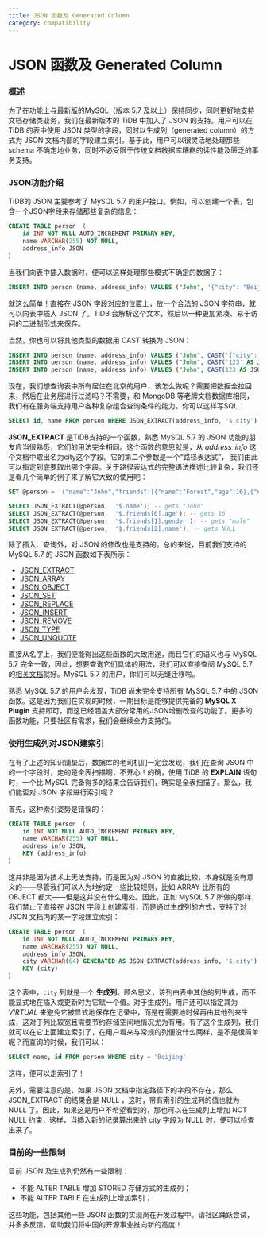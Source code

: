 ```yaml
---
title: JSON 函数及 Generated Column
category: compatibility
---
```


# JSON 函数及 Generated Column

### 概述
为了在功能上与最新版的MySQL（版本 5.7 及以上）保持同步，同时更好地支持文档存储类业务，我们在最新版本的 TiDB 中加入了 JSON 的支持。用户可以在 TiDB 的表中使用 JSON 类型的字段，同时以生成列（generated column）的方式为 JSON 文档内部的字段建立索引。基于此，用户可以很灵活地处理那些 schema 不确定地业务，同时不必受限于传统文档数据库糟糕的读性能及匮乏的事务支持。

### JSON功能介绍
TiDB的 JSON 主要参考了 MySQL 5.7 的用户接口。例如，可以创建一个表，包含一个JSON字段来存储那些复杂的信息：
```sql
CREATE TABLE person （
    id INT NOT NULL AUTO_INCREMENT PRIMARY KEY,
    name VARCHAR(255) NOT NULL,
    address_info JSON
）
```
当我们向表中插入数据时，便可以这样处理那些模式不确定的数据了：
```sql
INSERT INTO person (name, address_info) VALUES ("John", '{"city": "Beijing"}');
```
就这么简单！直接在 JSON 字段对应的位置上，放一个合法的 JSON 字符串，就可以向表中插入 JSON 了。TiDB 会解析这个文本，然后以一种更加紧凑、易于访问的二进制形式来保存。

当然，你也可以将其他类型的数据用 CAST 转换为 JSON：
```sql
INSERT INTO person (name, address_info) VALUES ("John", CAST('{"city": "Beijing"}' AS JSON));
INSERT INTO person (name, address_info) VALUES ("John", CAST('123' AS JSON));
INSERT INTO person (name, address_info) VALUES ("John", CAST(123 AS JSON));
```

现在，我们想查询表中所有居住在北京的用户，该怎么做呢？需要把数据全拉回来，然后在业务层进行过滤吗？不需要，和 MongoDB 等老牌文档数据库相同，我们有在服务端支持用户各种复杂组合查询条件的能力。你可以这样写SQL：
```sql
SELECT id, name FROM person WHERE JSON_EXTRACT(address_info, '$.city') = 'Beijing');
```
**JSON_EXTRACT** 是TiDB支持的一个函数，熟悉 MySQL 5.7 的 JSON 功能的朋友应当很熟悉，它们的用法完全相同。这个函数的意思就是，从 *address_info* 这个文档中取出名为city这个字段。它的第二个参数是一个“路径表达式”， 我们由此可以指定到底要取出哪个字段。关于路径表达式的完整语法描述比较复杂，我们还是看几个简单的例子来了解它大致的使用吧：
```sql
SET @person = '{"name":"John","friends":[{"name":"Forest","age":16},{"name":"Zhang San","gender":"male"}]}';

SELECT JSON_EXTRACT(@person,  '$.name'); -- gets "John"
SELECT JSON_EXTRACT(@person,  '$.friends[0].age'); -- gets 16
SELECT JSON_EXTRACT(@person,  '$.friends[1].gender'); -- gets "male"
SELECT JSON_EXTRACT(@person,  '$.friends[2].name'); -- gets NULL
```

除了插入、查询外，对 JSON 的修改也是支持的。总的来说，目前我们支持的 MySQL 5.7 的 JSON 函数如下表所示：
* [JSON_EXTRACT](https://dev.mysql.com/doc/refman/5.7/en/json-search-functions.html#function_json-extract)
* [JSON_ARRAY](https://dev.mysql.com/doc/refman/5.7/en/json-creation-functions.html#function_json-array)
* [JSON_OBJECT](https://dev.mysql.com/doc/refman/5.7/en/json-creation-functions.html#function_json-object)
* [JSON_SET](https://dev.mysql.com/doc/refman/5.7/en/json-modification-functions.html#function_json-set)
* [JSON_REPLACE](https://dev.mysql.com/doc/refman/5.7/en/json-modification-functions.html#function_json-replace)
* [JSON_INSERT](https://dev.mysql.com/doc/refman/5.7/en/json-modification-functions.html#function_json-insert)
* [JSON_REMOVE](https://dev.mysql.com/doc/refman/5.7/en/json-modification-functions.html#function_json-remove)
* [JSON_TYPE](https://dev.mysql.com/doc/refman/5.7/en/json-attribute-functions.html#function_json-type)
* [JSON_UNQUOTE](https://dev.mysql.com/doc/refman/5.7/en/json-modification-functions.html#function_json-unquote)

直接从名字上，我们便能得出这些函数的大致用途，而且它们的语义也与 MySQL 5.7 完全一致，因此，想要查询它们具体的用法，我们可以直接查阅 MySQL 5.7 的[相关文档](https://dev.mysql.com/doc/refman/5.7/en/json-functions.html)就好。MySQL 5.7 的用户，你们可以无缝迁移啦。

熟悉 MySQL 5.7 的用户会发现，TiDB 尚未完全支持所有 MySQL 5.7 中的 JSON 函数。这是因为我们在实现的时候，一期目标是能够提供完备的 **MySQL X Plugin** 支持即可，而这已经涵盖大部分常用的JSON增删改查的功能了。更多的函数功能，只要社区有需求，我们会继续全力支持的。

### 使用生成列对JSON建索引
在有了上述的知识铺垫后，数据库的老司机们一定会发现，我们在查询 JSON 中的一个字段时，走的是全表扫描啊，不开心！的确，使用 TiDB 的 **EXPLAIN** 语句时，一个比 MySQL 完备得多的结果会告诉我们，确实是全表扫描了。那么，我们能否对 JSON 字段进行索引呢？

首先，这种索引姿势是错误的：
```sql
CREATE TABLE person （
    id INT NOT NULL AUTO_INCREMENT PRIMARY KEY,
    name VARCHAR(255) NOT NULL,
    address_info JSON,
    KEY (address_info)
）
```
这并非是因为技术上无法支持，而是因为对 JSON 的直接比较，本身就是没有意义的——尽管我们可以人为地约定一些比较规则，比如 ARRAY 比所有的 OBJECT 都大——但是这并没有什么用处。因此，正如 MySQL 5.7 所做的那样，我们禁止了直接在 JSON 字段上创建索引，而是通过生成列的方式，支持了对 JSON 文档内的某一字段建立索引：
```sql
CREATE TABLE person （
    id INT NOT NULL AUTO_INCREMENT PRIMARY KEY,
    name VARCHAR(255) NOT NULL,
    address_info JSON,
    city VARCHAR(64) GENERATED AS JSON_EXTRACT(address_info, '$.city') VIRTUAL,
    KEY (city)
）
```
这个表中，`city` 列就是一个 **生成列**。顾名思义，该列由表中其他的列生成，而不能显式地在插入或更新时为它赋一个值。对于生成列，用户还可以指定其为 *VIRTUAL* 来避免它被显式地保存在记录中，而是在需要地时候再由其他列来生成，这对于列比较宽且需要节约存储空间地情况尤为有用。有了这个生成列，我们就可以在它上面建立索引了，在用户看来与常规的列便没什么两样，是不是很简单呢？而查询的时候，我们可以：
```sql
SELECT name, id FROM person WHERE city = 'Beijing'
```
这样，便可以走索引了！

另外，需要注意的是，如果 JSON 文档中指定路径下的字段不存在，那么 JSON_EXTRACT 的结果会是 NULL ，这时，带有索引的生成列的值也就为 NULL 了。因此，如果这是用户不希望看到的，那也可以在生成列上增加 NOT NULL 约束，这样，当插入新的纪录算出来的 city 字段为 NULL 时，便可以检查出来了。

### 目前的一些限制
目前 JSON 及生成列仍然有一些限制：
* 不能 ALTER TABLE 增加 STORED 存储方式的生成列；
* 不能 ALTER TABLE 在生成列上增加索引；

这些功能，包括其他一些 JSON 函数的实现尚在开发过程中。请社区踊跃尝试，并多多反馈，帮助我们将中国的开源事业推向新的高度！
